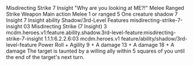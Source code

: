 <ability>
  <name>Misdirecting Strike</name>
  <cost>7 Insight</cost>
  <flavor>&quot;Why are you looking at ME?!&quot;</flavor>
  <keywords>
    <keyword>Melee</keyword>
    <keyword>Ranged</keyword>
    <keyword>Strike</keyword>
    <keyword>Weapon</keyword>
  </keywords>
  <type>Main action</type>
  <distance>Melee 1 or ranged 5</distance>
  <target>One creature</target>
  <metadata>
    <class>shadow</class>
    <cost>7 Insight</cost>
    <cost_amount>7</cost_amount>
    <cost_resource>Insight</cost_resource>
    <feature_type>ability</feature_type>
    <file_dpath>Shadow/3rd-Level Features</file_dpath>
    <item_id>misdirecting-strike-7-insight</item_id>
    <item_index>03</item_index>
    <item_name>Misdirecting Strike (7 Insight)</item_name>
    <level>3</level>
    <scc>mcdm.heroes.v1:feature.ability.shadow.3rd-level-feature:misdirecting-strike-7-insight</scc>
    <scdc>1.1.1:6.2.2.6:03</scdc>
    <source>mcdm.heroes.v1</source>
    <type>feature/ability/shadow/3rd-level-feature</type>
  </metadata>
  <effects>
    <effect type="roll">
      <roll>Power Roll + Agility</roll>
      <t1>9 + A damage</t1>
      <t2>13 + A damage</t2>
      <t3>18 + A damage</t3>
    </effect>
    <effect type="mundane">The target is taunted by a willing ally within 5 squares of you until the end of the target&apos;s next turn.</effect>
  </effects>
</ability>
